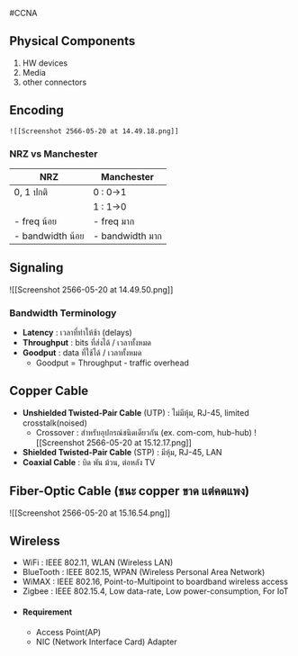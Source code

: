#CCNA 

## Physical Components
1. HW devices
2. Media
3. other connectors

## Encoding
	![[Screenshot 2566-05-20 at 14.49.18.png]]
### NRZ vs Manchester
| NRZ             | Manchester      |
|-----------------|-----------------|
| 0, 1 ปกติ        | 0 : 0->1        |
|                 | 1 : 1->0        |
| - freq น้อย      | - freq มาก      |
| - bandwidth น้อย | - bandwidth มาก |

## Signaling
![[Screenshot 2566-05-20 at 14.49.50.png]]

### Bandwidth Terminology
- **Latency** : เวลาที่ทำให้ช้า (delays)
- **Throughput** : bits ที่ส่งได้ / เวลาทั้งหมด
- **Goodput** : data ที่ใช้ได้ / เวลาทั้งหมด
	- Goodput = Throughput - traffic overhead

## Copper Cable
- **Unshielded Twisted-Pair Cable** (UTP) : ไม่มีหุ้ม, RJ-45, limited crosstalk(noised)
	- Crossover : สำหรับอุปกรณ์ชนิดเดียวกัน (ex. com-com, hub-hub)
	![[Screenshot 2566-05-20 at 15.12.17.png]]
- **Shielded Twisted-Pair Cable** (STP) : มีหุ้ม, RJ-45, LAN
- **Coaxial Cable** : บิด พัน ม้วน, ต่อหลัง TV

## Fiber-Optic Cable (ชนะ copper ขาด แต่คดแพง)
![[Screenshot 2566-05-20 at 15.16.54.png]]

## Wireless
- WiFi : IEEE 802.11, WLAN (Wireless LAN)
- BlueTooth : IEEE 802.15, WPAN (Wireless Personal Area Network)
- WiMAX : IEEE 802.16, Point-to-Multipoint to boardband wireless access
- Zigbee : IEEE 802.15.4, Low data-rate, Low power-consumption, For IoT
- #### Requirement
	- Access Point(AP)
	- NIC (Network Interface Card) Adapter


